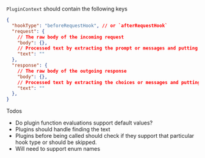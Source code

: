 `PluginContext` should contain the following keys

```json
{
  "hookType": "beforeRequestHook", // or `afterRequestHook`
  "request": {
    // The raw body of the incoming request
    "body": {},
    // Processed text by extracting the prompt or messages and putting them together
    "text": ""
  },
  "response": {
    // The raw body of the outgoing response
    "body": {},
    // Processed text by extracting the choices or messages and putting them together
    "text": ""
  },
}
```

Todos
- Do plugin function evaluations support default values?
- Plugins should handle finding the text
- Plugins before being called should check if they support that particular hook type or should be skipped.
- Will need to support enum names